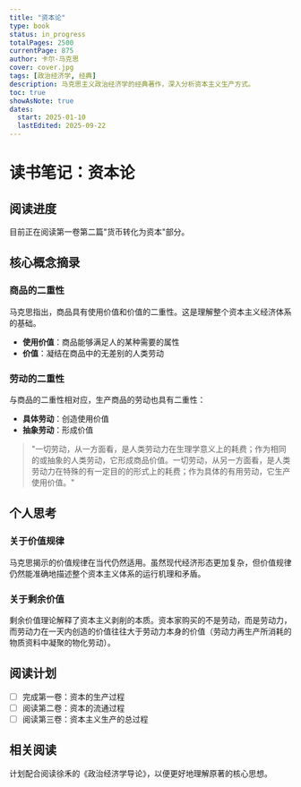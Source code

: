```yaml
---
title: "资本论"
type: book
status: in_progress
totalPages: 2500
currentPage: 875
author: 卡尔·马克思
cover: cover.jpg
tags: [政治经济学, 经典]
description: 马克思主义政治经济学的经典著作，深入分析资本主义生产方式。
toc: true
showAsNote: true
dates:
  start: 2025-01-10
  lastEdited: 2025-09-22
---
```


# 读书笔记：资本论

## 阅读进度

目前正在阅读第一卷第二篇"货币转化为资本"部分。

## 核心概念摘录

### 商品的二重性

马克思指出，商品具有使用价值和价值的二重性。这是理解整个资本主义经济体系的基础。

- **使用价值**：商品能够满足人的某种需要的属性
- **价值**：凝结在商品中的无差别的人类劳动

### 劳动的二重性

与商品的二重性相对应，生产商品的劳动也具有二重性：

- **具体劳动**：创造使用价值
- **抽象劳动**：形成价值

> "一切劳动，从一方面看，是人类劳动力在生理学意义上的耗费；作为相同的或抽象的人类劳动，它形成商品价值。一切劳动，从另一方面看，是人类劳动力在特殊的有一定目的的形式上的耗费；作为具体的有用劳动，它生产使用价值。"

## 个人思考

### 关于价值规律

马克思揭示的价值规律在当代仍然适用。虽然现代经济形态更加复杂，但价值规律仍然能准确地描述整个资本主义体系的运行机理和矛盾。

### 关于剩余价值

剩余价值理论解释了资本主义剥削的本质。资本家购买的不是劳动，而是劳动力，而劳动力在一天内创造的价值往往大于劳动力本身的价值（劳动力再生产所消耗的物质资料中凝聚的物化劳动）。

## 阅读计划

- [ ] 完成第一卷：资本的生产过程
- [ ] 阅读第二卷：资本的流通过程
- [ ] 阅读第三卷：资本主义生产的总过程

## 相关阅读

计划配合阅读徐禾的《政治经济学导论》，以便更好地理解原著的核心思想。
